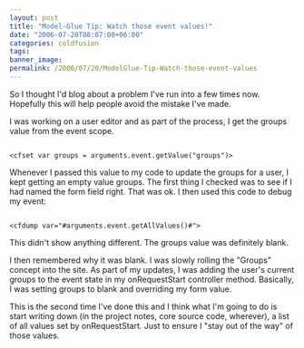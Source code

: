 ```yaml
---
layout: post
title: "Model-Glue Tip: Watch those event values!"
date: "2006-07-20T08:07:00+06:00"
categories: coldfusion 
tags: 
banner_image: 
permalink: /2006/07/20/ModelGlue-Tip-Watch-those-event-values
---
```


So I thought I'd blog about a problem I've run into a few times now. Hopefully this will help people avoid the mistake I've made. 

I was working on a user editor and as part of the process, I get the groups value from the event scope. 

<code>
&lt;cfset var groups = arguments.event.getValue("groups")&gt;
</code>

Whenever I passed this value to my code to update the groups for a user, I kept getting an empty value groups. The first thing I checked was to see if I had named the form field right. That was ok. I then used this code to debug my event:

<code>
&lt;cfdump var="#arguments.event.getAllValues()#"&gt;
</code>

This didn't show anything different. The groups value was definitely blank. 

I then remembered why it was blank. I was slowly rolling the  "Groups" concept into the site. As part of my updates, I was adding the user's current groups to the event state in my onRequestStart controller method. Basically, I was setting groups to blank and overriding my form value. 

This is the second time I've done this and I think what I'm going to do is start writing down (in the project notes, core source code, wherever), a list of all values set by onRequestStart. Just to ensure I "stay out of the way" of those values.